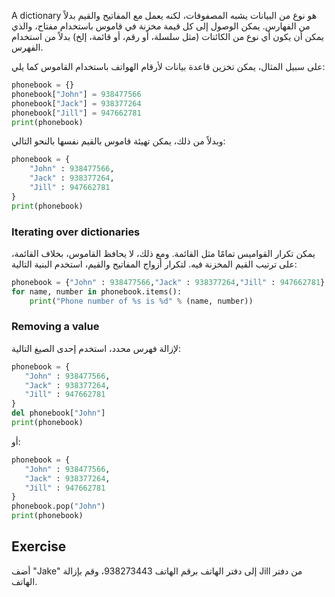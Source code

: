 A dictionary هو نوع من البيانات يشبه المصفوفات، لكنه يعمل مع المفاتيح والقيم بدلاً من الفهارس. يمكن الوصول إلى كل قيمة مخزنة في قاموس باستخدام مفتاح، والذي يمكن أن يكون أي نوع من الكائنات (مثل سلسلة، أو رقم، أو قائمة، إلخ) بدلاً من استخدام الفهرس.

على سبيل المثال، يمكن تخزين قاعدة بيانات لأرقام الهواتف باستخدام القاموس كما يلي:

```python
phonebook = {}
phonebook["John"] = 938477566
phonebook["Jack"] = 938377264
phonebook["Jill"] = 947662781
print(phonebook)
```

وبدلاً من ذلك، يمكن تهيئة قاموس بالقيم نفسها بالنحو التالي:

```python
phonebook = {
    "John" : 938477566,
    "Jack" : 938377264,
    "Jill" : 947662781
}
print(phonebook)
```

### Iterating over dictionaries

يمكن تكرار القواميس تمامًا مثل القائمة. ومع ذلك، لا يحافظ القاموس، بخلاف القائمة، على ترتيب القيم المخزنة فيه. لتكرار أزواج المفاتيح والقيم، استخدم البنية التالية:

```python
phonebook = {"John" : 938477566,"Jack" : 938377264,"Jill" : 947662781}
for name, number in phonebook.items():
    print("Phone number of %s is %d" % (name, number))
```

### Removing a value

لإزالة فهرس محدد، استخدم إحدى الصيغ التالية:

```python
phonebook = {
   "John" : 938477566,
   "Jack" : 938377264,
   "Jill" : 947662781
}
del phonebook["John"]
print(phonebook)
```

أو:

```python
phonebook = {
   "John" : 938477566,
   "Jack" : 938377264,
   "Jill" : 947662781
}
phonebook.pop("John")
print(phonebook)
```

Exercise
--------

أضف "Jake" إلى دفتر الهاتف برقم الهاتف 938273443، وقم بإزالة Jill من دفتر الهاتف.